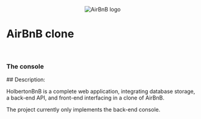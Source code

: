 <p align="center">
  <img src="https://github.com/Elksass315/AirBnB_clone/blob/master/hbnb_logo.png" alt="AirBnB logo">
<br>
<h1>AirBnB clone</h1>
<br>
<h3>The console</h3>
</p>
## Description:

HolbertonBnB is a complete web application, integrating database storage, 
a back-end API, and front-end interfacing in a clone of AirBnB.

The project currently only implements the back-end console.
